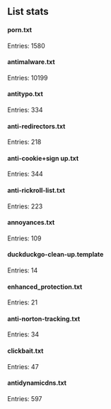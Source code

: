 ## List stats
#### porn.txt
Entries: 1580 <br> 
#### antimalware.txt
Entries: 10199 <br> 
#### antitypo.txt
Entries: 334 <br> 
#### anti-redirectors.txt
Entries: 218 <br> 
#### anti-cookie+sign up.txt
Entries: 344 <br> 
#### anti-rickroll-list.txt
Entries: 223 <br> 
#### annoyances.txt
Entries: 109 <br> 
#### duckduckgo-clean-up.template
Entries: 14 <br> 
#### enhanced_protection.txt
Entries: 21 <br> 
#### anti-norton-tracking.txt
Entries: 34 <br> 
#### clickbait.txt
Entries: 47 <br> 
#### antidynamicdns.txt
Entries: 597 <br> 
